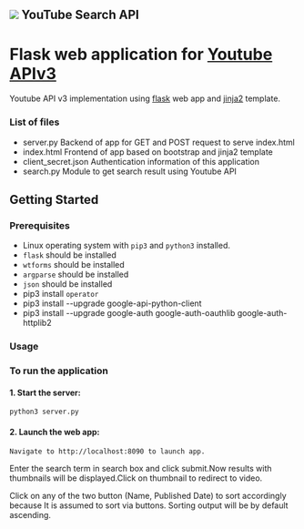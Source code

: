 ## ![](http://www.google.com/images/icons/product/youtube-32.png) YouTube Search API

Flask web application for [Youtube APIv3](https://developers.google.com/youtube/v3/getting-started)  
==========================================

Youtube API v3 implementation using [flask](http://flask.pocoo.org/) web app and [jinja2](http://jinja.pocoo.org/docs/2.10/) template.


### List of files
* server.py            Backend of app for GET and POST request to serve index.html  
* index.html           Frontend of app based on bootstrap and jinja2 template  
* client_secret.json   Authentication information of this application  
* search.py            Module to get search result using Youtube API  

## Getting Started

### Prerequisites

*  Linux operating system with `pip3` and `python3` installed.
* `flask` should be installed
* `wtforms` should be installed
* `argparse` should be installed
* `json` should be installed
* pip3 install `operator`
* pip3 install --upgrade google-api-python-client
* pip3 install --upgrade google-auth google-auth-oauthlib google-auth-httplib2

### Usage

### To run the application 
    
  
 #### 1. Start the server:
 ```shell
 python3 server.py
```
 #### 2. Launch the web app:
  ```shell
Navigate to http://localhost:8090 to launch app. 
```

Enter the search term in search box and click submit.Now results with thumbnails will be displayed.Click on thumbnail to redirect to video. 

Click on any of the two button (Name, Published Date) to sort accordingly because It is  assumed to sort via buttons. Sorting output will be by default ascending.
